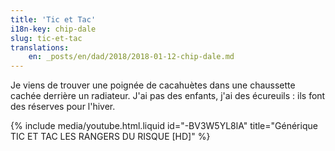 ```yaml
---
title: 'Tic et Tac'
i18n-key: chip-dale
slug: tic-et-tac
translations:
    en: _posts/en/dad/2018/2018-01-12-chip-dale.md
---
```


Je viens de trouver une poignée de cacahuètes dans une chaussette cachée
derrière un radiateur. J'ai pas des enfants, j'ai des écureuils : ils font des
réserves pour l'hiver.

<!-- more -->

{% include media/youtube.html.liquid id="-BV3W5YL8lA" title="Générique TIC ET TAC LES RANGERS DU RISQUE [HD]" %}
